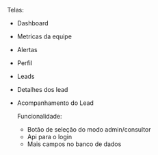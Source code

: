 Telas:
- Dashboard
- Metricas da equipe
- Alertas
- Perfil
- Leads
- Detalhes dos lead
- Acompanhamento do Lead

  Funcionalidade:
  - Botão de seleção do modo admin/consultor
  - Api para o login
  - Mais campos no banco de dados
